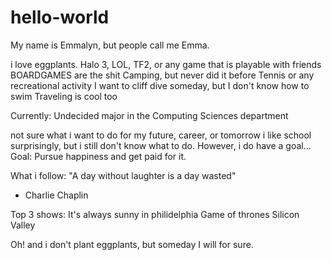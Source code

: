 # hello-world
My name is Emmalyn, but people call me Emma. 

i love eggplants. 
Halo 3, LOL, TF2, or any game that is playable with friends
BOARDGAMES are the shit 
Camping, but never did it before
Tennis or any recreational activity
I want to cliff dive someday, but I don't know how to swim
Traveling is cool too

Currently: 
  Undecided major in the Computing Sciences department

not sure what i want to do for my future, career, or tomorrow
i like school surprisingly, but i still don't know what to do.
However, i do have a goal...
  Goal: 
    Pursue happiness and get paid for it.

What i follow:
"A day without laughter is a day wasted"
- Charlie Chaplin

Top 3 shows: 
  It's always sunny in philidelphia
  Game of thrones 
  Silicon Valley
  
Oh! and i don't plant eggplants, but someday I will for sure.

